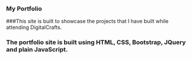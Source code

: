 ### My Portfolio

###This site is built to showcase the projects that I have built while attending DigitalCrafts.

### The portfolio site is built using HTML, CSS, Bootstrap, JQuery and plain JavaScript.